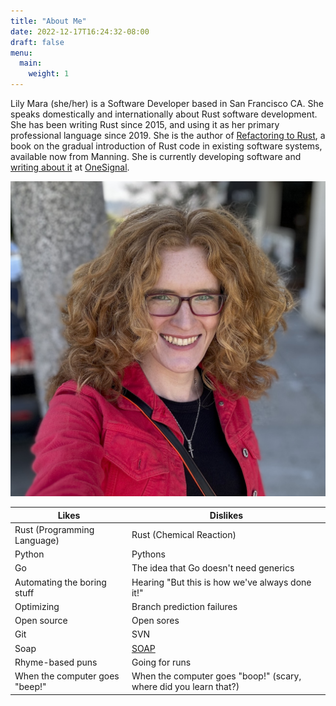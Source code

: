 ```yaml
---
title: "About Me"
date: 2022-12-17T16:24:32-08:00
draft: false
menu:
  main:
    weight: 1
---
```


Lily Mara (she/her) is a Software Developer based in San Francisco CA. She speaks domestically and internationally about Rust software development. She has been writing Rust since 2015, and using it as her primary professional language since 2019. She is the author of [Refactoring to Rust](https://www.manning.com/books/refactoring-to-rust?utm_source=mara&utm_medium=affiliate&utm_campaign=book_mara_refactoring_1_6_21&a_aid=mara&a_bid=eedce54d), a book on the gradual introduction of Rust code in existing software systems, available now from Manning. She is currently developing software and [writing about it](https://onesignal.com/blog/author/lily/) at [OneSignal](https://onesignal.com).

![Photo of Lily](./lily.jpeg)

| **Likes**                      | **Dislikes**                                                      |
| ------------------------------ | ----------------------------------------------------------------- |
| Rust (Programming Language)    | Rust (Chemical Reaction)                                          |
| Python                         | Pythons                                                           |
| Go                             | The idea that Go doesn't need generics                            |
| Automating the boring stuff    | Hearing "But this is how we've always done it!"                   |
| Optimizing                     | Branch prediction failures                                        |
| Open source                    | Open sores                                                        |
| Git                            | SVN                                                               |
| Soap                           | [SOAP](https://en.wikipedia.org/wiki/SOAP)                        |
| Rhyme-based puns               | Going for runs                                                    |
| When the computer goes "beep!" | When the computer goes "boop!" (scary, where did you learn that?) |
